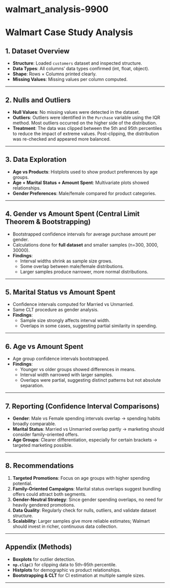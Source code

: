 # walmart_analysis-9900
# Walmart Case Study Analysis 

## 1. Dataset Overview
- **Structure**: Loaded `customers` dataset and inspected structure.
- **Data Types**: All columns’ data types confirmed (int, float, object).
- **Shape**: Rows × Columns printed clearly.
- **Missing Values**: Missing values per column computed.

---

## 2. Nulls and Outliers
- **Null Values**: No missing values were detected in the dataset.
- **Outliers**: Outliers were identified in the `Purchase` variable using the IQR method. Most outliers occurred on the higher side of the distribution.
- **Treatment**: The data was clipped between the 5th and 95th percentiles to reduce the impact of extreme values. Post-clipping, the distribution was re-checked and appeared more balanced.

---

## 3. Data Exploration
- **Age vs Products**: Histplots used to show product preferences by age groups.
- **Age + Marital Status + Amount Spent**: Multivariate plots showed relationships.
- **Gender Preferences**: Male/female compared for product categories.

---

## 4. Gender vs Amount Spent (Central Limit Theorem & Bootstrapping)
- Bootstrapped confidence intervals for average purchase amount per gender.
- Calculations done for **full dataset** and smaller samples (n=300, 3000, 30000).
- **Findings**:
  - Interval widths shrink as sample size grows.
  - Some overlap between male/female distributions.
  - Larger samples produce narrower, more normal distributions.

---

## 5. Marital Status vs Amount Spent
- Confidence intervals computed for Married vs Unmarried.
- Same CLT procedure as gender analysis.
- **Findings**:
  - Sample size strongly affects interval width.
  - Overlaps in some cases, suggesting partial similarity in spending.

---

## 6. Age vs Amount Spent
- Age group confidence intervals bootstrapped.
- **Findings**:
  - Younger vs older groups showed differences in means.
  - Interval width narrowed with larger samples.
  - Overlaps were partial, suggesting distinct patterns but not absolute separation.

---

## 7. Reporting (Confidence Interval Comparisons)
- **Gender**: Male vs Female spending intervals overlap → spending habits broadly comparable.
- **Marital Status**: Married vs Unmarried overlap partly → marketing should consider family-oriented offers.
- **Age Groups**: Clearer differentiation, especially for certain brackets → targeted marketing possible.

---

## 8. Recommendations
1. **Targeted Promotions**: Focus on age groups with higher spending potential.
2. **Family-Oriented Campaigns**: Marital status overlaps suggest bundling offers could attract both segments.
3. **Gender-Neutral Strategy**: Since gender spending overlaps, no need for heavily gendered promotions.
4. **Data Quality**: Regularly check for nulls, outliers, and validate dataset structure.
5. **Scalability**: Larger samples give more reliable estimates; Walmart should invest in richer, continuous data collection.

---

## Appendix (Methods)
- **Boxplots** for outlier detection.
- **`np.clip()`** for clipping data to 5th–95th percentile.
- **Histplots** for demographic vs product relationships.
- **Bootstrapping & CLT** for CI estimation at multiple sample sizes.

---


